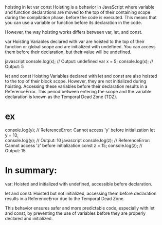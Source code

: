 hoisting in let var const
Hoisting is a behavior in JavaScript where variable and function declarations are moved to the top of their containing scope during the compilation phase, before the code is executed. This means that you can use a variable or function before its declaration in the code.

However, the way hoisting works differs between var, let, and const.

var Hoisting
Variables declared with var are hoisted to the top of their function or global scope and are initialized with undefined. You can access them before their declaration, but their value will be undefined.

javascript
console.log(x); // Output: undefined
var x = 5;
console.log(x); // Output: 5

let and const Hoisting
Variables declared with let and const are also hoisted to the top of their block scope. However, they are not initialized during hoisting. Accessing these variables before their declaration results in a ReferenceError. This period between entering the scope and the variable declaration is known as the Temporal Dead Zone (TDZ).

# ex
console.log(y); // ReferenceError: Cannot access 'y' before initialization
let y = 10;      
console.log(y); // Output: 10
javascript
console.log(z); // ReferenceError: Cannot access 'z' before initialization
const z = 15;
console.log(z); // Output: 15

# In summary:

var: Hoisted and initialized with undefined, accessible before declaration.

let and const: Hoisted but not initialized, accessing them before declaration results in a ReferenceError due to the Temporal Dead Zone.

This behavior ensures safer and more predictable code, especially with let and const, by preventing the use of variables before they are properly declared and initialized. 

